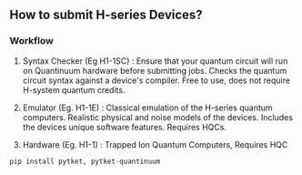 ## How to submit H-series Devices?

### Workflow

1. Syntax Checker (Eg H1-1SC) : Ensure that your quantum circuit will run on Quantinuum hardware before submitting jobs. Checks the quantum circuit syntax against a device's compiler. Free to use, does not require H-system quantum credits.

2. Emulator (Eg. H1-1E) : Classical emulation of the H-series quantum computers. Realistic physical and noise models of the devices. Includes the devices unique software features. Requires HQCs.

3. Hardware (Eg. H1-1) : Trapped Ion Quantum Computers, Requires HQC


```python
pip install pytket, pytket-quantinuum
```




